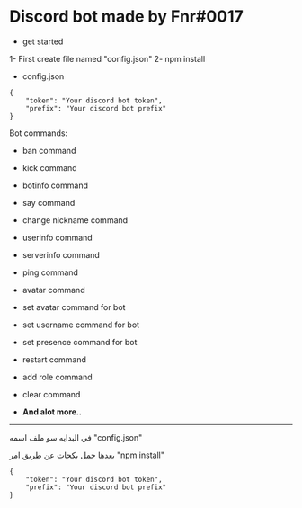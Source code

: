 # Discord bot made by Fnr#0017

- get started

1- First create file named "config.json"
2- npm install

- config.json
```
{
    "token": "Your discord bot token",
    "prefix": "Your discord bot prefix"
}
```

Bot commands:
- ban command
- kick command
- botinfo command
- say command
- change nickname command
- userinfo command
- serverinfo command
- ping command
- avatar command
- set avatar command for bot
- set username command for bot
- set presence command for bot
- restart command
- add role command
- clear command

- **And alot more..**



---------------------------------------------------------------


في البدايه سو ملف اسمه "config.json"

بعدها حمل بكجات عن طريق امر "npm install"

```
{
    "token": "Your discord bot token",
    "prefix": "Your discord bot prefix"
}
```
